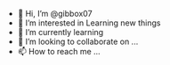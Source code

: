 - 👋 Hi, I’m @gibbox07
- 👀 I’m interested in Learning new things
- 🌱 I’m currently learning 
- 💞️ I’m looking to collaborate on ...
- 📫 How to reach me ...

<!---
gibbox07/gibbox07 is a ✨ special ✨ repository because its `README.md` (this file) appears on your GitHub profile.
You can click the Preview link to take a look at your changes.
--->

